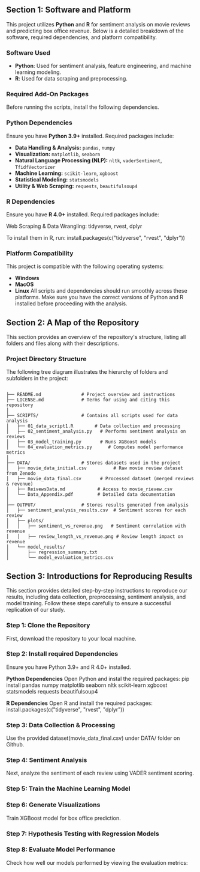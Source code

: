 ## Section 1: Software and Platform

This project utilizes **Python** and **R** for sentiment analysis on movie reviews and predicting box office revenue. Below is a detailed breakdown of the software, required dependencies, and platform compatibility.

 ### Software Used
- **Python**: Used for sentiment analysis, feature engineering, and machine learning modeling.
- **R**: Used for data scraping and preprocessing.

### Required Add-On Packages
Before running the scripts, install the following dependencies.

### Python Dependencies
Ensure you have **Python 3.9+** installed. Required packages include:

- **Data Handling & Analysis:** `pandas`, `numpy`
- **Visualization:** `matplotlib`, `seaborn`
- **Natural Language Processing (NLP):** `nltk`, `vaderSentiment`, `TfidfVectorizer`
- **Machine Learning:** `scikit-learn`, `xgboost`
- **Statistical Modeling:** `statsmodels`
- **Utility & Web Scraping:** `requests`, `beautifulsoup4`

### R Dependencies
Ensure you have **R 4.0+** installed. Required packages include:

Web Scraping & Data Wrangling: tidyverse, rvest, dplyr

To install them in R, run:
install.packages(c("tidyverse", "rvest", "dplyr"))

### Platform Compatibility
This project is compatible with the following operating systems:

- **Windows**
- **MacOS**
- **Linux**
All scripts and dependencies should run smoothly across these platforms. Make sure you have the correct versions of Python and R installed before proceeding with the analysis.

## Section 2: A Map of the Repository

This section provides an overview of the repository's structure, listing all folders and files along with their descriptions.

### Project Directory Structure
The following tree diagram illustrates the hierarchy of folders and subfolders in the project:

```plaintext

├── README.md               # Project overview and instructions
├── LICENSE.md              # Terms for using and citing this repository
│
├── SCRIPTS/                # Contains all scripts used for data analysis
│   ├── 01_data_script1.R        # Data collection and processing 
│   ├── 02_sentiment_analysis.py   # Performs sentiment analysis on reviews
│   ├── 03_model_training.py       # Runs XGBoost models
│   └── 04_evaluation_metrics.py      # Computes model performance metrics
│
├── DATA/                   # Stores datasets used in the project
│   ├── movie_data_initial.csv          # Raw movie review dataset from Zenodo
│   ├── movie_data_final.csv       # Processed dataset (merged reviews & revenue)
│   ├── ReivewsData.md            # Access to movie_rievew.csv
│   └── Data_Appendix.pdf         # Detailed data documentation
│
├── OUTPUT/                 # Stores results generated from analysis
│   ├── sentiment_analysis_results.csv  # Sentiment scores for each review
│   ├── plots/
│   │   ├── sentiment_vs_revenue.png   # Sentiment correlation with revenue
│   │   ├── review_length_vs_revenue.png # Review length impact on revenue
│   └── model_results/
│       ├── regression_summary.txt
│       └── model_evaluation_metrics.csv

```

## Section 3: Introductions for Reproducing Results

This section provides detailed step-by-step instructions to reproduce our results, including data collection, preprocessing, sentiment analysis, and model training. Follow these steps carefully to ensure a successful replication of our study.

### Step 1: Clone the Repository
First, download the repository to your local machine.

### Step 2: Install required Dependencies 

Ensure you have Python 3.9+ and R 4.0+ installed.

**Python Dependencies**
Open Python and instal the required packages: 
pip install pandas numpy matplotlib seaborn nltk scikit-learn xgboost statsmodels requests beautifulsoup4

**R Dependencies**
Open R and install the required packages:
install.packages(c("tidyverse", "rvest", "dplyr"))

### Step 3: Data Collection & Processing
Use the provided dataset(movie_data_final.csv) under DATA/ folder on Github. 

### Step 4: Sentiment Analysis 
Next, analyze the sentiment of each review using VADER sentiment scoring.

### Step 5: Train the Machine Learning Model

### Step 6: Generate Visualizations
Train XGBoost model for box office prediction. 

### Step 7: Hypothesis Testing with Regression Models

### Step 8: Evaluate Model Performance 
Check how well our models performed by viewing the evaluation metrics: 

